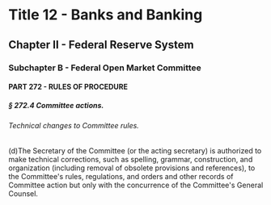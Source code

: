 
# Title 12 - Banks and Banking
## Chapter II - Federal Reserve System
### Subchapter B - Federal Open Market Committee
#### PART 272 - RULES OF PROCEDURE
##### § 272.4 Committee actions.
###### Technical changes to Committee rules.

(d)The Secretary of the Committee (or the acting secretary) is authorized to make technical corrections, such as spelling, grammar, construction, and organization (including removal of obsolete provisions and references), to the Committee's rules, regulations, and orders and other records of Committee action but only with the concurrence of the Committee's General Counsel.
